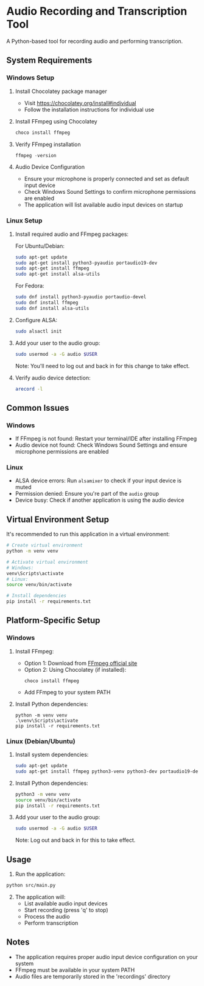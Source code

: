 # Audio Recording and Transcription Tool

A Python-based tool for recording audio and performing transcription.

## System Requirements

### Windows Setup

1. Install Chocolatey package manager
   - Visit https://chocolatey.org/install#individual
   - Follow the installation instructions for individual use

2. Install FFmpeg using Chocolatey
   ```powershell
   choco install ffmpeg
   ```

3. Verify FFmpeg installation
   ```powershell
   ffmpeg -version
   ```

4. Audio Device Configuration
   - Ensure your microphone is properly connected and set as default input device
   - Check Windows Sound Settings to confirm microphone permissions are enabled
   - The application will list available audio input devices on startup

### Linux Setup

1. Install required audio and FFmpeg packages:

   For Ubuntu/Debian:
   ```bash
   sudo apt-get update
   sudo apt-get install python3-pyaudio portaudio19-dev
   sudo apt-get install ffmpeg
   sudo apt-get install alsa-utils
   ```

   For Fedora:
   ```bash
   sudo dnf install python3-pyaudio portaudio-devel
   sudo dnf install ffmpeg
   sudo dnf install alsa-utils
   ```

2. Configure ALSA:
   ```bash
   sudo alsactl init
   ```

3. Add your user to the audio group:
   ```bash
   sudo usermod -a -G audio $USER
   ```
   Note: You'll need to log out and back in for this change to take effect.

4. Verify audio device detection:
   ```bash
   arecord -l
   ```

## Common Issues

### Windows
- If FFmpeg is not found: Restart your terminal/IDE after installing FFmpeg
- Audio device not found: Check Windows Sound Settings and ensure microphone permissions are enabled

### Linux
- ALSA device errors: Run `alsamixer` to check if your input device is muted
- Permission denied: Ensure you're part of the `audio` group
- Device busy: Check if another application is using the audio device

## Virtual Environment Setup

It's recommended to run this application in a virtual environment:

```bash
# Create virtual environment
python -m venv venv

# Activate virtual environment
# Windows:
venv\Scripts\activate
# Linux:
source venv/bin/activate

# Install dependencies
pip install -r requirements.txt
```

## Platform-Specific Setup

### Windows
1. Install FFmpeg:
   - Option 1: Download from [FFmpeg official site](https://ffmpeg.org/download.html)
   - Option 2: Using Chocolatey (if installed):
     ```
     choco install ffmpeg
     ```
   - Add FFmpeg to your system PATH

2. Install Python dependencies:
   ```
   python -m venv venv
   .\venv\Scripts\activate
   pip install -r requirements.txt
   ```

### Linux (Debian/Ubuntu)
1. Install system dependencies:
   ```bash
   sudo apt-get update
   sudo apt-get install ffmpeg python3-venv python3-dev portaudio19-dev
   ```

2. Install Python dependencies:
   ```bash
   python3 -m venv venv
   source venv/bin/activate
   pip install -r requirements.txt
   ```

3. Add your user to the audio group:
   ```bash
   sudo usermod -a -G audio $USER
   ```
   Note: Log out and back in for this to take effect.

## Usage

1. Run the application:
```bash
python src/main.py
```

2. The application will:
   - List available audio input devices
   - Start recording (press 'q' to stop)
   - Process the audio
   - Perform transcription

## Notes

- The application requires proper audio input device configuration on your system
- FFmpeg must be available in your system PATH
- Audio files are temporarily stored in the 'recordings' directory
